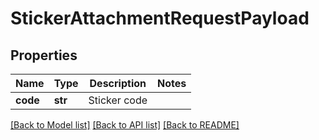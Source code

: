 # StickerAttachmentRequestPayload

## Properties
Name | Type | Description | Notes
------------ | ------------- | ------------- | -------------
**code** | **str** | Sticker code | 

[[Back to Model list]](../README.md#documentation-for-models) [[Back to API list]](../README.md#documentation-for-api-endpoints) [[Back to README]](../README.md)


